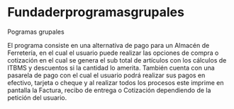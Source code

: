 # Fundaderprogramasgrupales
Pogramas grupales

El programa consiste en una alternativa de pago para un Almacén de Ferretería, en el cual el usuario puede realizar las opciones de compra o cotización en el cual se genera el sub total de artículos con los cálculos de ITBMS y descuentos si la cantidad lo amerita.
También cuenta con una pasarela de pago con el cual el usuario podrá realizar sus pagos en efectivo, tarjeta o cheque y al realizar todos los procesos este imprime en pantalla la Factura, recibo de entrega o Cotización dependiendo de la petición del usuario.
